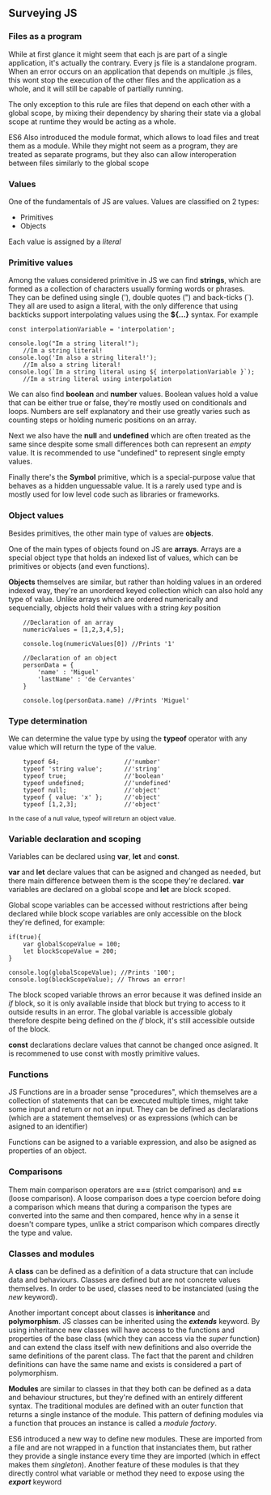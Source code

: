 ## Surveying JS

### Files as a program
While at first glance it might seem that each js are part of a single application, it's actually the contrary. Every js file is a standalone program. When an error occurs on an application that depends on multiple .js files, this wont stop the execution of the other files and the application as a whole, and it will still be capable of partially running. 

The only exception to this rule are files that depend on each other with a global scope, by mixing their dependency by sharing their state via a global scope at runtime they would be acting as a whole.

ES6 Also introduced the module format, which allows to load files and treat them as a module. While they might not seem as a program, they are treated as separate programs, but they also can allow interoperation between files similarly to the global scope

### Values
One of the fundamentals of JS are values. Values are classified on 2 types: 
- Primitives
- Objects

Each value is assigned by a *literal*

### Primitive values
Among the values considered primitive in JS we can find **strings**, which are formed as a collection of characters usually forming words or phrases. They can be defined using single ('), double quotes (") and back-ticks (`). They all are used to asign a literal, with the only difference that using backticks support interpolating values using the **${...}** syntax. For example

```
const interpolationVariable = 'interpolation';

console.log("Im a string literal!");
    //Im a string literal!
console.log('Im also a string literal!');
    //Im also a string literal!
console.log(`Im a string literal using ${ interpolationVariable }`);
    //Im a string literal using interpolation
```

We can also find **boolean** and **number** values. Boolean values hold a value that can be either true or false, they're mostly used on conditionals and loops. Numbers are self explanatory and their use greatly varies such as counting steps or holding numeric positions on an array. 

Next we also have the **null** and **undefined** which are often treated as the same since despite some small differences both can represent an *empty* value. It is recommended to use "undefined" to represent single empty values.

Finally there's the **Symbol** primitive, which is a special-purpose value that behaves as a hidden unguessable value. It is a rarely used type and is mostly used for low level code such as libraries or frameworks.

### Object values
Besides primitives, the other main type of values are **objects**.

One of the main types of objects found on JS are **arrays**. Arrays are a special object type that holds an indexed list of values, which can be primitives or objects (and even functions).

**Objects** themselves are similar, but rather than holding values in an ordered indexed way, they're an unordered keyed collection which can also hold any type of value. Unlike arrays which are ordered numerically and sequencially, objects hold their values with a string *key* position 

```
    //Declaration of an array
    numericValues = [1,2,3,4,5];

    console.log(numericValues[0]) //Prints '1'

    //Declaration of an object
    personData = {
        'name' : 'Miguel'
        'lastName' : 'de Cervantes'
    }

    console.log(personData.name) //Prints 'Miguel'
```

### Type determination
We can determine the value type by using the **typeof** operator with any value which will return the type of the value.

```
    typeof 64;                  //'number'
    typeof 'string value';      //'string'
    typeof true;                //'boolean'
    typeof undefined;           //'undefined'
    typeof null;                //'object'
    typeof { value: 'x' };      //'object'
    typeof [1,2,3];             //'object'
```
<sub>In the case of a null value, typeof will return an object value.<sub>

### Variable declaration and scoping
Variables can be declared using **var**, **let** and **const**.

**var** and **let** declare values that can be asigned and changed as needed, but there main difference between them is the scope they're declared. **var** variables are declared on a global scope and **let** are block scoped. 

Global scope variables can be accessed without restrictions after being declared while block scope variables are only accessible on the block they're defined, for example:
```
if(true){
    var globalScopeValue = 100;
    let blockScopeValue = 200;
}

console.log(globalScopeValue); //Prints '100';
console.log(blockScopeValue); // Throws an error!
```

The block scoped variable throws an error because it was defined inside an *if* block, so it is only available inside that block but trying to access to it outside results in an error. The global variable is accessible globaly therefore despite being defined on the *if* block, it's still accessible outside of the block.

**const** declarations declare values that cannot be changed once asigned. It is recommened to use const with mostly primitive values.

### Functions
JS Functions are in a broader sense "procedures", which themselves are a collection of statements that can be executed multiple times, might take some input and return or not an input. They can be defined as declarations (which are a statement themselves) or as expressions (which can be asigned to an identifier)

Functions can be asigned to a variable expression, and also be asigned as properties of an object. 

### Comparisons
Them main comparison operators are **===** (strict comparison) and **==** (loose comparison). A loose comparison does a type coercion before doing a comparison which means that during a comparison the types are converted into the same and then compared, hence why in a sense it doesn't compare types, unlike a strict comparison which compares directly the type and value.

### Classes and modules
A **class** can be defined as a definition of a data structure that can include data and behaviours. Classes are defined but are not concrete values themselves. In order to be used, classes need to be instanciated (using the *new* keyword). 

Another important concept about classes is **inheritance** and **polymorphism**. JS classes can be inherited using the ***extends*** keyword. By using inheritance new classes will have access to the functions and properties of the base class (which they can access via the *super* function) and can extend the class itself with new definitions and also override the same definitions of the parent class. The fact that the parent and children definitions can have the same name and exists is considered a part of polymorphism.

**Modules** are similar to classes in that they both can be defined as a data and behaviour structures, but they're defined with an entirely different syntax. The traditional modules are defined with an outer function that returns a single instance of the module. This pattern of defining modules via a function that prouces an instance is called a *module factory*.

ES6 introduced a new way to define new modules. These are imported from a file and are not wrapped in a function that instanciates them, but rather they provide a single instance every time they are imported (which in effect makes them *singleton*). Another feature of these modules is that they directly control what variable or method they need to expose using the ***export*** keyword